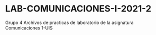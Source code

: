 # LAB-COMUNICACIONES-I-2021-2
Grupo 4
Archivos de practicas de laboratorio de la asignatura Comunicaciones 1-UIS

